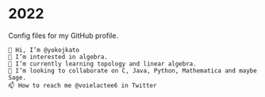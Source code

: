 # 2022
Config files for my GitHub profile.

    👋 Hi, I’m @yokojkato
    👀 I’m interested in algebra.
    🌱 I’m currently learning topology and linear algebra.
    💞️ I’m looking to collaborate on C, Java, Python, Mathematica and maybe Sage.
    📫 How to reach me @voielactee6 in Twitter
